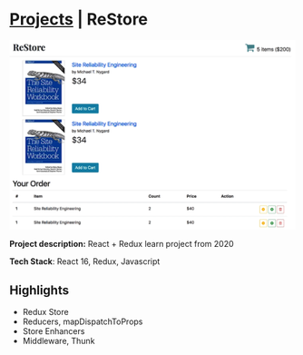 # [Projects](/portfolio/) | ReStore

<img src="../images/restore/home.png"/>

**Project description:** React + Redux learn project from 2020

**Tech Stack**: React 16, Redux, Javascript

## Highlights
- Redux Store
- Reducers, mapDispatchToProps
- Store Enhancers
- Middleware, Thunk